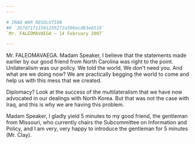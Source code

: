 ```yaml
---
---

# IRAQ WAR RESOLUTION
## `267d71f115012592f2a596ecd63e6519`
`Mr. FALEOMAVAEGA — 14 February 2007`

---
```



Mr. FALEOMAVAEGA. Madam Speaker, I believe that the statements made 
earlier by our good friend from North Carolina was right to the point. 
Unilateralism was our policy. We told the world, We don't need you. And 
what are we doing now? We are practically begging the world to come and 
help us with this mess that we created.

Diplomacy? Look at the success of the multilateralism that we have 
now advocated in our dealings with North Korea. But that was not the 
case with Iraq, and this is why we are having this problem.

Madam Speaker, I gladly yield 5 minutes to my good friend, the 
gentleman from Missouri, who currently chairs the Subcommittee on 
Information and Policy, and I am very, very happy to introduce the 
gentleman for 5 minutes (Mr. Clay).